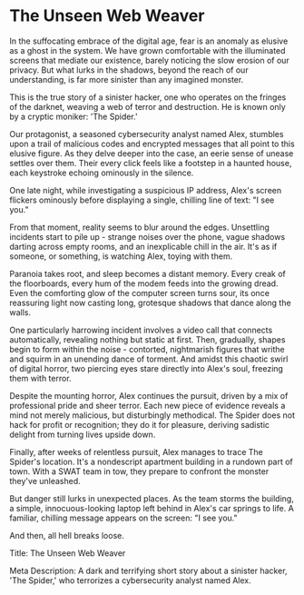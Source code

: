 # The Unseen Web Weaver

In the suffocating embrace of the digital age, fear is an anomaly as elusive as a ghost in the system. We have grown comfortable with the illuminated screens that mediate our existence, barely noticing the slow erosion of our privacy. But what lurks in the shadows, beyond the reach of our understanding, is far more sinister than any imagined monster.

This is the true story of a sinister hacker, one who operates on the fringes of the darknet, weaving a web of terror and destruction. He is known only by a cryptic moniker: 'The Spider.'

Our protagonist, a seasoned cybersecurity analyst named Alex, stumbles upon a trail of malicious codes and encrypted messages that all point to this elusive figure. As they delve deeper into the case, an eerie sense of unease settles over them. Their every click feels like a footstep in a haunted house, each keystroke echoing ominously in the silence.

One late night, while investigating a suspicious IP address, Alex's screen flickers ominously before displaying a single, chilling line of text: "I see you." 

From that moment, reality seems to blur around the edges. Unsettling incidents start to pile up - strange noises over the phone, vague shadows darting across empty rooms, and an inexplicable chill in the air. It's as if someone, or something, is watching Alex, toying with them.

Paranoia takes root, and sleep becomes a distant memory. Every creak of the floorboards, every hum of the modem feeds into the growing dread. Even the comforting glow of the computer screen turns sour, its once reassuring light now casting long, grotesque shadows that dance along the walls.

One particularly harrowing incident involves a video call that connects automatically, revealing nothing but static at first. Then, gradually, shapes begin to form within the noise - contorted, nightmarish figures that writhe and squirm in an unending dance of torment. And amidst this chaotic swirl of digital horror, two piercing eyes stare directly into Alex's soul, freezing them with terror.

Despite the mounting horror, Alex continues the pursuit, driven by a mix of professional pride and sheer terror. Each new piece of evidence reveals a mind not merely malicious, but disturbingly methodical. The Spider does not hack for profit or recognition; they do it for pleasure, deriving sadistic delight from turning lives upside down.

Finally, after weeks of relentless pursuit, Alex manages to trace The Spider's location. It's a nondescript apartment building in a rundown part of town. With a SWAT team in tow, they prepare to confront the monster they've unleashed.

But danger still lurks in unexpected places. As the team storms the building, a simple, innocuous-looking laptop left behind in Alex's car springs to life. A familiar, chilling message appears on the screen: "I see you."

And then, all hell breaks loose.

Title: The Unseen Web Weaver

Meta Description: A dark and terrifying short story about a sinister hacker, 'The Spider,' who terrorizes a cybersecurity analyst named Alex.